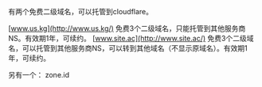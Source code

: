 有两个免费二级域名，可以托管到cloudflare。

[www.us.kg](http://www.us.kg/)
免费3个二级域名，只能托管到其他服务商NS。有效期1年，可续约。
[www.site.ac](http://www.site.ac/)
免费3个二级域名，可以托管到其他服务商NS，可以转到其他域名（不显示原域名）。有效期1年，可续约。

另有一个： zone.id